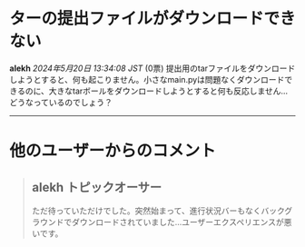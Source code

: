 # ターの提出ファイルがダウンロードできない
**alekh** *2024年5月20日 13:34:08 JST* (0票)
提出用のtarファイルをダウンロードしようとすると、何も起こりません。小さなmain.pyは問題なくダウンロードできるのに、大きなtarボールをダウンロードしようとすると何も反応しません…どうなっているのでしょう？

---
 # 他のユーザーからのコメント
> ## alekh トピックオーサー
> 
> ただ待っていただけでした。突然始まって、進行状況バーもなくバックグラウンドでダウンロードされていました…ユーザーエクスペリエンスが悪いです。
> 
> 
